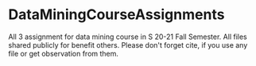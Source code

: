 # DataMiningCourseAssignments
All 3 assignment for data mining course in S 20-21 Fall Semester. All files shared publicly for benefit others. Please don't forget cite, if you use any file or get observation from them.
